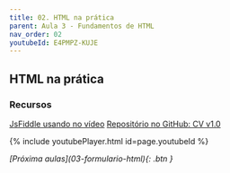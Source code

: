 ```yaml
---
title: 02. HTML na prática
parent: Aula 3 - Fundamentos de HTML
nav_order: 02
youtubeId: E4PMPZ-KUJE
---
```


## HTML na prática

### Recursos

<span class="fs-3">
    <a href="https://jsfiddle.net/brunomateus/6jvcrkmd/125/" class="btn" target="_blank"> JsFiddle usando no vídeo</a>
    <a href="https://github.com/profBruno-UFC-Qx/qxd0020-cv-example" class="btn" target="_blank"> Repositório no GitHub: CV v1.0</a>
</span>

{% include youtubePlayer.html id=page.youtubeId %}


<span class="fs-3 float-right">
<i class="fas fa-download">[Próxima aulas](03-formulario-html){: .btn }</i>
</span>
